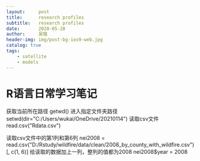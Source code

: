 ```yaml
---
layout:     post
title:      research profiles
subtitle:   research profiles
date:       2020-05-20
author:     吴锴
header-img: img/post-bg-ios9-web.jpg
catalog: true
tags:
    - satellite
    - models
---
```


# R语言日常学习笔记
获取当前所在路径
getwd()
进入指定文件夹路径
setwd(dir="C:/Users/wukai/OneDrive/20210114")
读取csv文件
read.csv("Rdata.csv")

读取csv文件中的第1列和第6列
nei2008 = read.csv("D:/Rstudy/wildfire/data/clean/2008_by_county_with_wildfire.csv")[, c(1, 6)]
给读取的数据加上一列，整列的值都为2008
nei2008$year = 2008